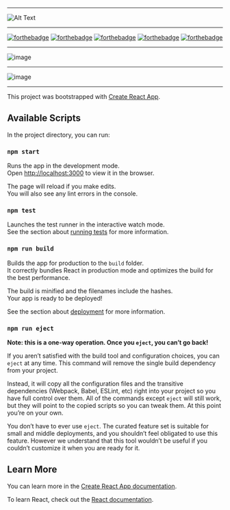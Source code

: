 ***
![Alt Text](http://gif-finder.com/wp-content/uploads/2015/10/Jim-Carrey-Thumbs-Up.gif)
***

[![forthebadge](https://forthebadge.com/images/badges/gluten-free.svg)](https://media.giphy.com/media/RkJkDlSwrJRkvGB9Pd/giphy.gif)
[![forthebadge](https://forthebadge.com/images/badges/built-with-love.svg)](https://media.giphy.com/media/bGCRttS05VC7K/giphy.gif)
[![forthebadge](https://forthebadge.com/images/badges/uses-badges.svg)](https://media.giphy.com/media/xTiTnEcelJSG8j4KYM/giphy.gifm)
[![forthebadge](https://forthebadge.com/images/badges/check-it-out.svg)](https://media.giphy.com/media/RkJkDlSwrJRkvGB9Pd/giphy.gifm)
[![forthebadge](https://forthebadge.com/images/badges/fo-shizzle.svg)](https://media.giphy.com/media/RkJkDlSwrJRkvGB9Pd/giphy.gif)
***
![image](https://user-images.githubusercontent.com/19554935/61254461-8ef2f000-a732-11e9-8d7a-6c5d69c61915.png)
***
![image](https://user-images.githubusercontent.com/19554935/61254535-c6fa3300-a732-11e9-8898-a5b9c9f85602.png)
***

This project was bootstrapped with [Create React App](https://github.com/facebook/create-react-app).

## Available Scripts

In the project directory, you can run:

### `npm start`

Runs the app in the development mode.<br>
Open [http://localhost:3000](http://localhost:3000) to view it in the browser.

The page will reload if you make edits.<br>
You will also see any lint errors in the console.

### `npm test`

Launches the test runner in the interactive watch mode.<br>
See the section about [running tests](https://facebook.github.io/create-react-app/docs/running-tests) for more information.

### `npm run build`

Builds the app for production to the `build` folder.<br>
It correctly bundles React in production mode and optimizes the build for the best performance.

The build is minified and the filenames include the hashes.<br>
Your app is ready to be deployed!

See the section about [deployment](https://facebook.github.io/create-react-app/docs/deployment) for more information.

### `npm run eject`

**Note: this is a one-way operation. Once you `eject`, you can’t go back!**

If you aren’t satisfied with the build tool and configuration choices, you can `eject` at any time. This command will remove the single build dependency from your project.

Instead, it will copy all the configuration files and the transitive dependencies (Webpack, Babel, ESLint, etc) right into your project so you have full control over them. All of the commands except `eject` will still work, but they will point to the copied scripts so you can tweak them. At this point you’re on your own.

You don’t have to ever use `eject`. The curated feature set is suitable for small and middle deployments, and you shouldn’t feel obligated to use this feature. However we understand that this tool wouldn’t be useful if you couldn’t customize it when you are ready for it.

## Learn More

You can learn more in the [Create React App documentation](https://facebook.github.io/create-react-app/docs/getting-started).

To learn React, check out the [React documentation](https://reactjs.org/).
